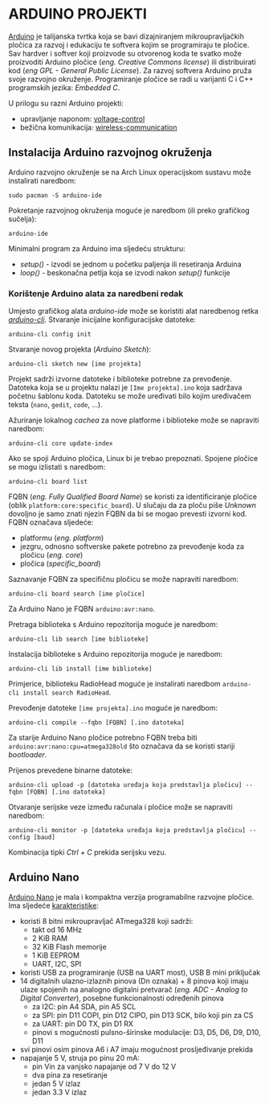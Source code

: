 # ARDUINO PROJEKTI

[Arduino](https://www.arduino.cc/) je talijanska tvrtka koja se bavi dizajniranjem mikroupravljačkih pločica za razvoj i edukaciju te softvera kojim se programiraju te pločice. Sav hardver i softver koji proizvode su otvorenog koda te svatko može proizvoditi Arduino pločice (*eng. Creative Commons license*) ili distribuirati kod (*eng GPL - General Public License*). Za razvoj softvera Arduino pruža svoje razvojno okruženje. Programiranje pločice se radi u varijanti C i C++ programskih jezika: *Embedded C*.

U prilogu su razni Arduino projekti:

- upravljanje naponom: [voltage-control](voltage-control)
- bežična komunikacija: [wireless-communication](wireless-communication)

## Instalacija Arduino razvojnog okruženja

Arduino razvojno okruženje se na Arch Linux operacijskom sustavu može instalirati naredbom:
```
sudo pacman -S arduino-ide
```

Pokretanje razvojnog okruženja moguće je naredbom (ili preko grafičkog sučelja):
```
arduino-ide
```

Minimalni program za Arduino ima sljedeću strukturu:

- *setup()* - izvodi se jednom u početku paljenja ili resetiranja Arduina
- *loop()* - beskonačna petlja koja se izvodi nakon *setup()* funkcije

### Korištenje Arduino alata za naredbeni redak

Umjesto grafičkog alata *arduino-ide* može se koristiti alat naredbenog retka [*arduino-cli*](https://arduino.github.io/arduino-cli/1.0/). Stvaranje inicijalne konfiguracijske datoteke:

```
arduino-cli config init
```

Stvaranje novog projekta (*Arduino Sketch*):

```
arduino-cli sketch new [ime projekta]
```

Projekt sadrži izvorne datoteke i biblioteke potrebne za prevođenje. Datoteka koja se u projektu nalazi je ```[Ime projekta].ino``` koja sadržava početnu šablonu koda. Datoteku se može uređivati bilo kojim uređivačem teksta (```nano```, ```gedit```, ```code```, ...).

Ažuriranje lokalnog *cachea* za nove platforme i biblioteke može se napraviti naredbom:

```
arduino-cli core update-index
```

Ako se spoji Arduino pločica, Linux bi je trebao prepoznati. Spojene pločice se mogu izlistati s naredbom:
```
arduino-cli board list
```

FQBN (*eng. Fully Qualified Board Name*) se koristi za identificiranje pločice (oblik ```platform:core:specific_board```). U slučaju da za ploču piše *Unknown* dovoljno je samo znati njezin FQBN da bi se mogao prevesti izvorni kod. FQBN označava sljedeće:

- platformu (*eng. platform*)
- jezgru, odnosno softverske pakete potrebno za prevođenje koda za pločicu (*eng. core*)
- pločica (*specific_board*)

Saznavanje FQBN za specifičnu pločicu se može napraviti naredbom:

```
arduino-cli board search [ime pločice]
```

Za Arduino Nano je FQBN ```arduino:avr:nano```.

Pretraga biblioteka s Arduino repozitorija moguće je naredbom:

```
arduino-cli lib search [ime biblioteke]
```

Instalacija biblioteke s Arduino repozitorija moguće je naredbom:

```
arduino-cli lib install [ime biblioteke]
```

Primjerice, biblioteku RadioHead moguće je instalirati naredbom ```arduino-cli install search RadioHead```.

Prevođenje datoteke ```[ime projekta].ino``` moguće je naredbom:

```
arduino-cli compile --fqbn [FQBN] [.ino datoteka]
```

Za starije Arduino Nano pločice potrebno FQBN treba biti ```arduino:avr:nano:cpu=atmega328old``` što označava da se koristi stariji *bootloader*.

Prijenos prevedene binarne datoteke:

```
arduino-cli upload -p [datoteka uređaja koja predstavlja pločicu] --fqbn [FQBN] [.ino datoteka]
```

Otvaranje serijske veze između računala i pločice može se napraviti naredbom:

```
arduino-cli monitor -p [datoteka uređaja koja predstavlja pločicu] --config [baud]
```

Kombinacija tipki *Ctrl + C* prekida serijsku vezu.

## Arduino Nano

[Arduino Nano](https://docs.arduino.cc/hardware/nano/#features) je mala i kompaktna verzija programabilne razvojne pločice. Ima sljedeće [karakteristike](https://docs.arduino.cc/resources/pinouts/A000005-full-pinout.pdf):

- koristi 8 bitni mikroupravljač ATmega328 koji sadrži:
	- takt od 16 MHz
	- 2 KiB RAM
	- 32 KiB Flash memorije
	- 1 KiB EEPROM
	- UART, I2C, SPI
- koristi USB za programiranje (USB na UART most), USB B mini priključak
- 14 digitalnih ulazno-izlaznih pinova (Dn oznaka) + 8 pinova koji imaju ulaze spojenih na analogno digitalni pretvarač (*eng. ADC - Analog to Digital Converter*), posebne funkcionalnosti određenih pinova
	- za I2C: pin A4 SDA, pin A5 SCL
	- za SPI: pin D11 COPI, pin D12 CIPO, pin D13 SCK, bilo koji pin za CS
	- za UART: pin D0 TX, pin D1 RX
	- pinovi s mogućnosti pulsno-širinske modulacije: D3, D5, D6, D9, D10, D11
- svi pinovi osim pinova A6 i A7 imaju mogućnost prosljeđivanje prekida
- napajanje 5 V, struja po pinu 20 mA:
	- pin Vin za vanjsko napajanje od 7 V do 12 V
	- dva pina za resetiranje
	- jedan 5 V izlaz
	- jedan 3.3 V izlaz

